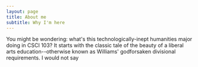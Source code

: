 ```yaml
---
layout: page
title: About me
subtitle: Why I'm here
---
```


You might be wondering: what's this technologically-inept humanities major doing in CSCI 103? It starts with the classic tale of the beauty of a liberal arts education--otherwise known as Williams' godforsaken divisional requirements. I would not say
